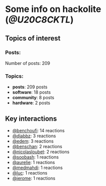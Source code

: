 # Some info on hackolite (_@U20C8CKTL_)


## Topics of interest

### Posts: 

Number of posts: 209

### Topics:

* __posts__: 209 posts
* __software__: 18 posts
* __community__: 8 posts
* __hardware__: 2 posts

## Key interactions 

* [@benchoufi](./U0B47KC3S.md): 14 reactions
* [@djabbz](./U2PFHNN3C.md): 3 reactions
* [@edem](./U34N7NQNR.md): 3 reactions
* [@benschan](./U1PKXQVDW.md): 2 reactions
* [@nicolasloubet](./U04H8570R.md): 2 reactions
* [@soobash](./U1PAGSKGU.md): 1 reactions
* [@aurelie](./U37GZRZU6.md): 1 reactions
* [@medmahdi](./U36QEPF51.md): 1 reactions
* [@luc](./U0AAL4W13.md): 1 reactions
* [@jerome](./U07UEJC2H.md): 1 reactions
